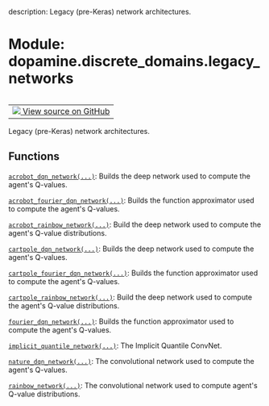 description: Legacy (pre-Keras) network architectures.

<div itemscope itemtype="http://developers.google.com/ReferenceObject">
<meta itemprop="name" content="dopamine.discrete_domains.legacy_networks" />
<meta itemprop="path" content="Stable" />
</div>

# Module: dopamine.discrete_domains.legacy_networks

<!-- Insert buttons and diff -->

<table class="tfo-notebook-buttons tfo-api nocontent" align="left">
<td>
  <a target="_blank" href="https://github.com/google/dopamine/tree/master/dopamine/discrete_domains/legacy_networks.py">
    <img src="https://www.tensorflow.org/images/GitHub-Mark-32px.png" />
    View source on GitHub
  </a>
</td>
</table>



Legacy (pre-Keras) network architectures.



## Functions

[`acrobot_dqn_network(...)`](../../dopamine/discrete_domains/legacy_networks/acrobot_dqn_network.md): Builds the deep network used to compute the agent's Q-values.

[`acrobot_fourier_dqn_network(...)`](../../dopamine/discrete_domains/legacy_networks/acrobot_fourier_dqn_network.md): Builds the function approximator used to compute the agent's Q-values.

[`acrobot_rainbow_network(...)`](../../dopamine/discrete_domains/legacy_networks/acrobot_rainbow_network.md): Build the deep network used to compute the agent's Q-value distributions.

[`cartpole_dqn_network(...)`](../../dopamine/discrete_domains/legacy_networks/cartpole_dqn_network.md): Builds the deep network used to compute the agent's Q-values.

[`cartpole_fourier_dqn_network(...)`](../../dopamine/discrete_domains/legacy_networks/cartpole_fourier_dqn_network.md): Builds the function approximator used to compute the agent's Q-values.

[`cartpole_rainbow_network(...)`](../../dopamine/discrete_domains/legacy_networks/cartpole_rainbow_network.md): Build the deep network used to compute the agent's Q-value distributions.

[`fourier_dqn_network(...)`](../../dopamine/discrete_domains/legacy_networks/fourier_dqn_network.md): Builds the function approximator used to compute the agent's Q-values.

[`implicit_quantile_network(...)`](../../dopamine/discrete_domains/legacy_networks/implicit_quantile_network.md): The Implicit Quantile ConvNet.

[`nature_dqn_network(...)`](../../dopamine/discrete_domains/legacy_networks/nature_dqn_network.md): The convolutional network used to compute the agent's Q-values.

[`rainbow_network(...)`](../../dopamine/discrete_domains/legacy_networks/rainbow_network.md): The convolutional network used to compute agent's Q-value distributions.

